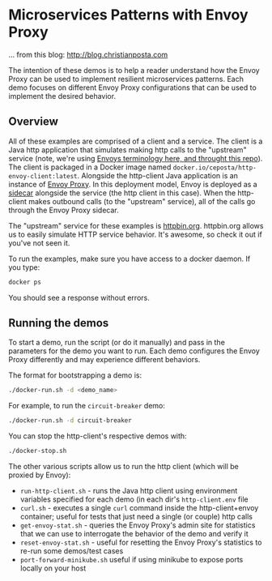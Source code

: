 # Microservices Patterns with Envoy Proxy
... from this blog: http://blog.christianposta.com


The intention of these demos is to help a reader understand how the Envoy Proxy can be used to implement resilient microservices patterns. Each demo focuses on different Envoy Proxy configurations that can be used to implement the desired behavior.

## Overview

All of these examples are comprised of a client and a service. The client is a Java http application that simulates making http calls to the "upstream" service (note, we're using [Envoys terminology here, and throught this repo](https://lyft.github.io/envoy/docs/intro/arch_overview/terminology.html)). The client is packaged in a Docker image named `docker.io/ceposta/http-envoy-client:latest`. Alongside the http-client Java application is an instance of [Envoy Proxy](https://lyft.github.io/envoy/docs/intro/what_is_envoy.html). In this deployment model, Envoy is deployed as a [sidecar](http://blog.kubernetes.io/2015/06/the-distributed-system-toolkit-patterns.html) alongside the service (the http client in this case). When the http-client makes outbound calls (to the "upstream" service), all of the calls go through the Envoy Proxy sidecar.

The "upstream" service for these examples is [httpbin.org](http://httpbin.org). httpbin.org allows us to easily simulate HTTP service behavior. It's awesome, so check it out if you've not seen it.


To run the examples, make sure you have access to a docker daemon. If you type:

```bash
docker ps
```

You should see a response without errors.


## Running the demos

To start a demo, run the script (or do it manually) and pass in the parameters for the demo you want to run. Each demo configures the Envoy Proxy differently and may experience different behaviors. 

The format for bootstrapping a demo is:

```bash
./docker-run.sh -d <demo_name>
```

For example, to run the `circuit-breaker` demo:

```bash
./docker-run.sh -d circuit-breaker
```

You can stop the http-client's respective demos with:

```bash
./docker-stop.sh
```

The other various scripts allow us to run the http client (which will be proxied by Envoy):

* `run-http-client.sh` - runs the Java http client using environment variables specified for each demo (in each dir's `http-client.env` file
* `curl.sh` - executes a single `curl` command inside the http-client+envoy container; useful for tests that just need a single (or couple) http calls
* `get-envoy-stat.sh` - queries the Envoy Proxy's admin site for statistics that we can use to interrogate the behavior of the demo and verify it 
* `reset-envoy-stat.sh` - useful for resetting the Envoy Proxy's statistics to re-run some demos/test cases
* `port-forward-minikube.sh` useful if using minikube to expose ports locally on your host
